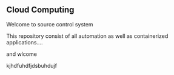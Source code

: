 ## Cloud Computing

Welcome to source control system

This repository consist of all automation as well as containerized applications....

and wlcome


kjhdfuhdfjdsbuhdujf